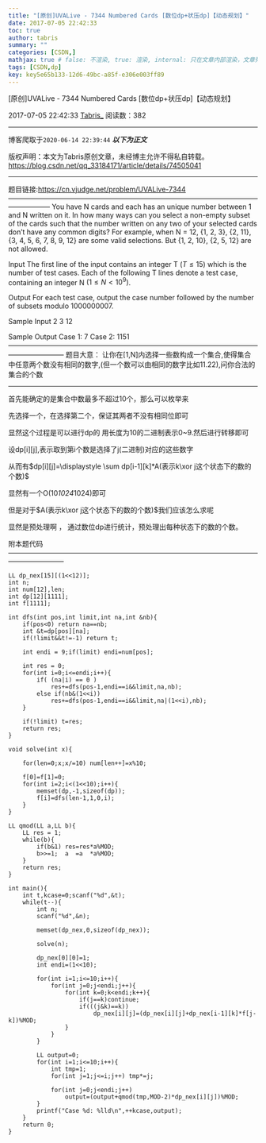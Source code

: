 ```yaml
---
title: "[原创]UVALive - 7344 Numbered Cards [数位dp+状压dp]【动态规划】"
date: 2017-07-05 22:42:33
toc: true
author: tabris
summary: ""
categories: [CSDN,]
mathjax: true # false: 不渲染, true: 渲染, internal: 只在文章内部渲染，文章列表中不渲染
tags: [CSDN,dp]
key: key5e65b133-12d6-49bc-a85f-e306e003ff89
---
```


[原创]UVALive - 7344 Numbered Cards [数位dp+状压dp]【动态规划】

2017-07-05 22:42:33  [Tabris_](https://me.csdn.net/qq_33184171) 阅读数：382

---

博客爬取于`2020-06-14 22:39:44`
***以下为正文***

版权声明：本文为Tabris原创文章，未经博主允许不得私自转载。
https://blog.csdn.net/qq_33184171/article/details/74505041

<!-- more -->

---

题目链接:https://cn.vjudge.net/problem/UVALive-7344
——————————————————————————————————————————
You have N cards and each has an unique number between 1 and N written on it. In how many
ways can you select a non-empty subset of the cards such that the number written on any two of your selected cards don’t have any common digits?
For example, when N = 12, {1, 2, 3}, {2, 11}, {3, 4, 5, 6, 7, 8, 9, 12} are some valid selections. But
{1, 2, 10}, {2, 5, 12} are not allowed.

Input
The first line of the input contains an integer T $(T ≤ 15)$ which is the number of test cases. Each of
the following T lines denote a test case, containing an integer N $(1 ≤ N < 10^9)$.

Output
For each test case, output the case number followed by the number of subsets modulo 1000000007.

Sample Input
2
3
12

Sample Output
Case 1: 7
Case 2: 1151
————————————————————————————————————————————
题目大意：
让你在[1,N]内选择一些数构成一个集合,使得集合中任意两个数没有相同的数字,(但一个数可以由相同的数字比如11.22),问你合法的集合的个数

-----

首先能确定的是集合中数最多不超过10个，那么可以枚举来

先选择一个，在选择第二个，保证其两者不没有相同位即可

显然这个过程是可以进行dp的
用长度为10的二进制表示0~9.然后进行转移即可

设dp[i][j],表示取到第i个数是选择了j(二进制)对应的这些数字

从而有$dp[i][j]=\displaystyle \sum dp[i-1][k]*A(表示k\xor j这个状态下的数的个数)$

显然有一个O(10*1024*1024)即可

但是对于$A(表示k\xor j这个状态下的数的个数)$我们应该怎么求呢

显然是预处理啊 ，
通过数位dp进行统计，预处理出每种状态下的数的个数。



附本题代码
————————————————————————————————————————————
```
LL dp_nex[15][(1<<12)];
int n;
int num[12],len;
int dp[12][1111];
int f[1111];

int dfs(int pos,int limit,int na,int &nb){
    if(pos<0) return na==nb;
    int &t=dp[pos][na];
    if(!limit&&t!=-1) return t;

    int endi = 9;if(limit) endi=num[pos];

    int res = 0;
    for(int i=0;i<=endi;i++){
        if( (na|i) == 0 )
            res+=dfs(pos-1,endi==i&&limit,na,nb);
        else if(nb&(1<<i))
            res+=dfs(pos-1,endi==i&&limit,na|(1<<i),nb);
    }

    if(!limit) t=res;
    return res;
}

void solve(int x){

    for(len=0;x;x/=10) num[len++]=x%10;

    f[0]=f[1]=0;
    for(int i=2;i<(1<<10);i++){
        memset(dp,-1,sizeof(dp));
        f[i]=dfs(len-1,1,0,i);
    }
}

LL qmod(LL a,LL b){
    LL res = 1;
    while(b){
        if(b&1) res=res*a%MOD;
        b>>=1;  a  =a  *a%MOD;
    }
    return res;
}

int main(){
    int t,kcase=0;scanf("%d",&t);
    while(t--){
        int n;
        scanf("%d",&n);

        memset(dp_nex,0,sizeof(dp_nex));

        solve(n);

        dp_nex[0][0]=1;
        int endi=(1<<10);

        for(int i=1;i<=10;i++){
            for(int j=0;j<endi;j++){
                for(int k=0;k<endi;k++){
                    if(j==k)continue;
                    if(((j&k)==k))
                        dp_nex[i][j]=(dp_nex[i][j]+dp_nex[i-1][k]*f[j-k])%MOD;
                }
            }
        }

        LL output=0;
        for(int i=1;i<=10;i++){
            int tmp=1;
            for(int j=1;j<=i;j++) tmp*=j;

            for(int j=0;j<endi;j++)
                output=(output+qmod(tmp,MOD-2)*dp_nex[i][j])%MOD;
        }
        printf("Case %d: %lld\n",++kcase,output);
    }
    return 0;
}
```
